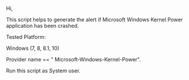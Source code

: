 Hi,

This script helps to generate the alert if Microsoft Windows Kernel Power application has been crashed.

 

Tested Platform:

Windows (7, 8, 8.1, 10)

 

 

Provider name == " Microsoft-Windows-Kernel-Power".

Run this script as System user.
